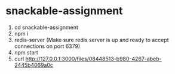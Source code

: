 # snackable-assignment
1. cd snackable-assignment
2. npm i
3. redis-server (Make sure redis server is up and ready to accept connections on port 6379) 
4. npm start
5. curl http://127.0.0.1:3000/files/08448513-b980-4267-abeb-2445b4069a0c 